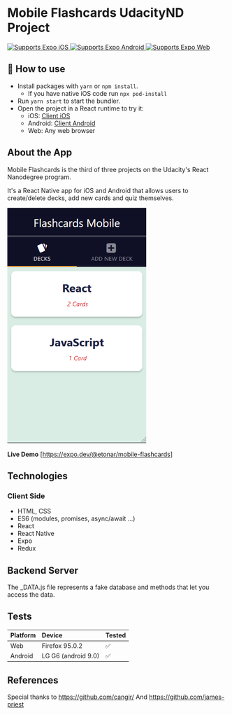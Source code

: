 # Mobile Flashcards UdacityND Project

<p>
  <!-- iOS -->
  <a href="https://itunes.apple.com/app/apple-store/id982107779">
    <img alt="Supports Expo iOS" longdesc="Supports Expo iOS" src="https://img.shields.io/badge/iOS-4630EB.svg?style=flat-square&logo=APPLE&labelColor=999999&logoColor=fff" />
  </a>
  <!-- Android -->
  <a href="https://play.google.com/store/apps/details?id=host.exp.exponent&referrer=blankexample">
    <img alt="Supports Expo Android" longdesc="Supports Expo Android" src="https://img.shields.io/badge/Android-4630EB.svg?style=flat-square&logo=ANDROID&labelColor=A4C639&logoColor=fff" />
  </a>
  <!-- Web -->
  <a href="https://docs.expo.dev/workflow/web/">
    <img alt="Supports Expo Web" longdesc="Supports Expo Web" src="https://img.shields.io/badge/web-4630EB.svg?style=flat-square&logo=GOOGLE-CHROME&labelColor=4285F4&logoColor=fff" />
  </a>
</p>

## 🚀 How to use

- Install packages with `yarn` or `npm install`.
  - If you have native iOS code run `npx pod-install`
- Run `yarn start` to start the bundler.
- Open the project in a React runtime to try it:
  - iOS: [Client iOS](https://itunes.apple.com/app/apple-store/id982107779)
  - Android: [Client Android](https://play.google.com/store/apps/details?id=host.exp.exponent&referrer=blankexample)
  - Web: Any web browser

## About the App

Mobile Flashcards is the third of three projects on the Udacity's React Nanodegree program.

It's a React Native app for iOS and Android that allows users to create/delete decks, add new cards and quiz themselves.

![screenshot #1](screenshots/home.png)

**Live Demo** [https://expo.dev/@etonar/mobile-flashcards]

## Technologies

### Client Side

- HTML, CSS
- ES6 (modules, promises, async/await ...)
- React
- React Native
- Expo
- Redux

## Backend Server

The \_DATA.js file represents a fake database and methods that let you access the data.

## Tests

| Platform | Device              | Tested             |
| :------- | :------------------ | :----------------- |
| Web      | Firefox 95.0.2      | :white_check_mark: |
| Android  | LG G6 (android 9.0) | :white_check_mark: |

## References

Special thanks to https://github.com/cangir/
And https://github.com/james-priest
